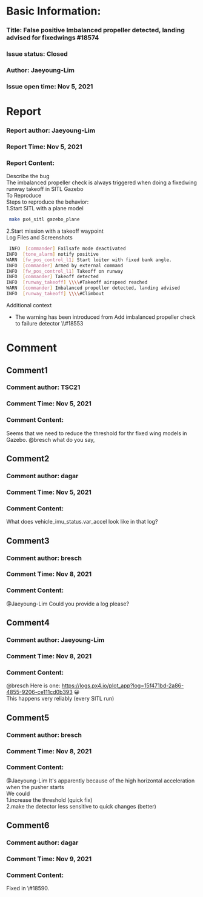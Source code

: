 # Basic Information:
### Title:  False positive Imbalanced propeller detected, landing advised for fixedwings #18574 
### Issue status: Closed
### Author: Jaeyoung-Lim
### Issue open time: Nov 5, 2021
# Report
### Report author: Jaeyoung-Lim
### Report Time: Nov 5, 2021
### Report Content:   
Describe the bug    
The imbalanced propeller check is always triggered when doing a fixedwing runway takeoff in SITL Gazebo  
To Reproduce    
Steps to reproduce the behavior:  
1.Start SITL with a plane model  
    
```bash     
 make px4_sitl gazebo_plane        
```  
2.Start mission with a takeoff waypoint  
Log Files and Screenshots  
    
```bash     
 INFO  [commander] Failsafe mode deactivated        
INFO  [tone_alarm] notify positive        
WARN  [fw_pos_control_l1] Start loiter with fixed bank angle.        
INFO  [commander] Armed by external command        
INFO  [fw_pos_control_l1] Takeoff on runway        
INFO  [commander] Takeoff detected        
INFO  [runway_takeoff] \\\\#Takeoff airspeed reached        
WARN  [commander] Imbalanced propeller detected, landing advised        
INFO  [runway_takeoff] \\\\#Climbout        
```  
Additional context  
- The warning has been introduced from Add imbalanced propeller check to failure detector \\\\\#18553  

# Comment
## Comment1
### Comment author: TSC21
### Comment Time: Nov 5, 2021
### Comment Content:   
Seems that we need to reduce the threshold for thr fixed wing models in Gazebo. @bresch what do you say,  

## Comment2
### Comment author: dagar
### Comment Time: Nov 5, 2021
### Comment Content:   
What does vehicle_imu_status.var_accel look like in that log?  

## Comment3
### Comment author: bresch
### Comment Time: Nov 8, 2021
### Comment Content:   
@Jaeyoung-Lim Could you provide a log please?  

## Comment4
### Comment author: Jaeyoung-Lim
### Comment Time: Nov 8, 2021
### Comment Content:   
@bresch Here is one: https://logs.px4.io/plot_app?log=15f471bd-2a86-4855-9206-ce111cd0b393 😀  
This happens very reliably (every SITL run)  

## Comment5
### Comment author: bresch
### Comment Time: Nov 8, 2021
### Comment Content:   
@Jaeyoung-Lim It's apparently because of the high horizontal acceleration when the pusher starts  
We could  
1.increase the threshold (quick fix)  
2.make the detector less sensitive to quick changes (better)  

## Comment6
### Comment author: dagar
### Comment Time: Nov 9, 2021
### Comment Content:   
Fixed in \\\#18590.  
